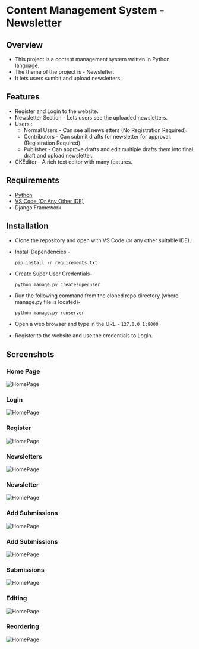 # Content Management System - Newsletter
## Overview
* This project is a content management system written in Python language.
* The theme of the project is - Newsletter.
* It lets users sumbit and upload newsletters.

## Features
* Register and Login to the website.
* Newsletter Section - Lets users see the uploaded newsletters.
* Users :
  - Normal Users - Can see all newsletters (No Registration Required).
  - Contributors  - Can submit drafts for newsletter for approval. (Registration Required)
  - Publisher - Can approve drafts and edit multiple drafts them into final draft and upload newsletter.
* CKEditor - A rich text editor with many features.

## Requirements
* [Python](https://www.python.org/downloads/)
* [VS Code (Or Any Other IDE)](https://code.visualstudio.com/download)
* Django Framework

## Installation
* Clone the repository and open with VS Code (or any other suitable IDE).
* Install Dependencies - 

  ```pip install -r requirements.txt```
  
* Create Super User Credentials-
  
  ```python manage.py createsuperuser```
* Run the following command from the cloned repo directory (where manage.py file is located)-

  ```python manage.py runserver```
* Open a web browser and type in the URL - ```127.0.0.1:8000```
* Register to the website and use the credentials to Login.

## Screenshots
### Home Page
![HomePage](https://github.com/aka-nikko/CMS-Newsletter/blob/main/screenshots/home.png)

### Login
![HomePage](https://github.com/aka-nikko/CMS-Newsletter/blob/main/screenshots/login.png)

### Register
![HomePage](https://github.com/aka-nikko/CMS-Newsletter/blob/main/screenshots/register.png)

### Newsletters
![HomePage](https://github.com/aka-nikko/CMS-Newsletter/blob/main/screenshots/allnewsletters.png)

### Newsletter
![HomePage](https://github.com/aka-nikko/CMS-Newsletter/blob/main/screenshots/newsletter.png)

### Add Submissions
![HomePage](https://github.com/aka-nikko/CMS-Newsletter/blob/main/screenshots/addsubmission.png)

### Add Submissions
![HomePage](https://github.com/aka-nikko/CMS-Newsletter/blob/main/screenshots/addsubmission1.png)

### Submissions
![HomePage](https://github.com/aka-nikko/CMS-Newsletter/blob/main/screenshots/allsubmissions.png)

### Editing
![HomePage](https://github.com/aka-nikko/CMS-Newsletter/blob/main/screenshots/editing.png)

### Reordering
![HomePage](https://github.com/aka-nikko/CMS-Newsletter/blob/main/screenshots/reordering.png)




